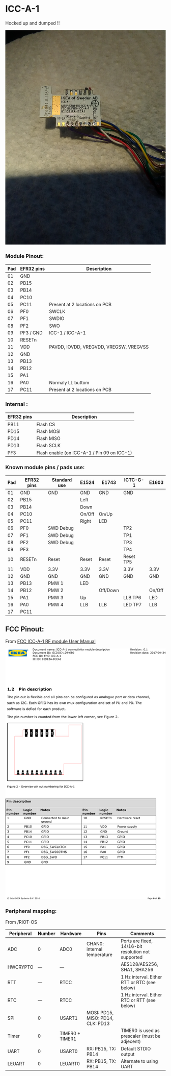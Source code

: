 # ICC-A-1

Hocked up and dumped !!

[<img src="ICC-A-1A.jpg" alt="IKEA TRÅDFRI ICC-A-1" width="512">](ICC-A-1A.jpg)


### Module Pinout:


| Pad | EFR32 pins | Description |
|------------|-----------|-------|
| 01         | GND       | |
| 02         | PB15      | |
| 03         | PB14      | |
| 04         | PC10      | |
| 05         | PC11      | Present at 2 locations on PCB |
| 06         | PF0       | SWCLK |
| 07         | PF1       | SWDIO |
| 08         | PF2       | SWO   |
| 09         | PF3 / GND | ICC-1 / ICC-A-1 |
| 10         | RESETn    | | 
| 11         | VDD       | PAVDD, IOVDD, VREGVDD, VREGSW, VREGVSS | 
| 12         | GND       | | 
| 13         | PB13      | | 
| 14         | PB12      | | 
| 15         | PA1       | | 
| 16         | PA0       | Normaly LL buttom | 
| 17         | PC11      | Present at 2 locations on PCB | 


### Internal :

| EFR32 pins | Description |
|------------|-----------|
| PB11 | Flash CS |
| PD15 | Flash MOSI |
| PD14 | Flash MISO |
| PD13 | Flash SCLK |
| PF3 | Flash enable (on ICC-A-1 / Pin 09 on ICC-1) |


### Known module pins / pads use:

| Pad | EFR32 pins | Standard use | E1524 | E1743 |  ICTC-G-1 | E1603 |
|------------|-----------|-------|-------|-------|-------|-------|
| 01         | GND       | GND | GND |GND | GND |  |
| 02         | PB15      |  | Left |  |  |  |
| 03         | PB14      |  | Down |  |  |  |
| 04         | PC10      |  | On/Off | On/Up |  |  |
| 05         | PC11      |  | Right | LED |  |  |
| 06         | PF0       | SWD Debug |  |  | TP2 |  |
| 07         | PF1       | SWD Debug |  |  | TP1 |  |
| 08         | PF2       | SWD Debug |  |  | TP3 |  |
| 09         | PF3       |  |  |  | TP4 |  |
| 10         | RESETn    | Reset | Reset | Reset | Reset TP5 |  |
| 11         | VDD       |  3.3V | 3.3V | 3.3V | 3.3V | 3.3V |
| 12         | GND       | GND | GND | GND | GND | GND |
| 13         | PB13      | PMW 1 | LED |  |  |  |
| 14         | PB12      | PMW 2 |  | Off/Down |  | On/Off |
| 15         | PA1       | PMW 3 | Up |  | LLB TP6 | LED |
| 16         | PA0       | PMW 4 | LLB | LLB | LED TP7 | LLB |
| 17         | PC11      |  |  |  |  |



## FCC Pinout:
From [FCC ICC-A-1 RF module User Manual](https://fccid.io/FHO-ICC-A-1/Users-Manual/User-Manual-3432941)  

[<img src="ICCA1.png" alt="FCC IKEA TRÅDFRI ICC-A-1" width="512">](ICCA1.png)


### Peripheral mapping:
From /RIOT-OS

| Peripheral | Number  | Hardware        | Pins                              | Comments                                            |
|------------|---------|-----------------|-----------------------------------|-----------------------------------------------------|
| ADC        | 0       | ADC0            | CHAN0: internal temperature       | Ports are fixed, 14/16-bit resolution not supported |
| HWCRYPTO   | &mdash; | &mdash;         |                                   | AES128/AES256, SHA1, SHA256                         |
| RTT        | &mdash; | RTCC            |                                   | 1 Hz interval. Either RTT or RTC (see below)        |
| RTC        | &mdash; | RTCC            |                                   | 1 Hz interval. Either RTC or RTT (see below)        |
| SPI        | 0       | USART1          | MOSI: PD15, MISO: PD14, CLK: PD13 |                                                     |
| Timer      | 0       | TIMER0 + TIMER1 |                                   | TIMER0 is used as prescaler (must be adjecent)      |
| UART       | 0       | USART0          | RX: PB15, TX: PB14                | Default STDIO output                                |
| LEUART     | 0       | LEUART0         | RX: PB15, TX: PB14                | Alternate to using UART                             |

